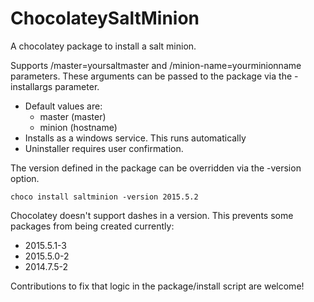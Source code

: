 ChocolateySaltMinion
====================

A chocolatey package to install a salt minion.

Supports /master=yoursaltmaster and /minion-name=yourminionname parameters. These arguments can be passed to the package via the -installargs parameter.
- Default values are:
  - master (master)
  - minion (hostname)
- Installs as a windows service. This runs automatically
- Uninstaller requires user confirmation.

The version defined in the package can be overridden via the -version option.

  `choco install saltminion -version 2015.5.2`
  
Chocolatey doesn't support dashes in a version. This prevents some packages from being created currently:
- 2015.5.1-3
- 2015.5.0-2
- 2014.7.5-2
 
Contributions to fix that logic in the package/install script are welcome!
